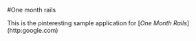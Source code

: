 #One month rails 

This is the pinteresting sample application for 
[*One Month Rails*] (http:google.com)
